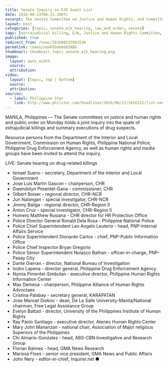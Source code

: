 ```yaml
---
title: Senate Inquiry on EJK Guest List
date: 2016-08-23T06:15:20UTC
excerpt: The Senate Committee on Justice and Human Rights, and Committee on Public Order and Dangerous Drugs held a joint inquiry on 22 August 2016 regarding the spate of extrajudicial killings and summary executions of drug suspects.
layout: post
categories: [topic, senate_ejk_hearing, law_and_order, senate]
tags: [extrajudicial killing, EJK, Justice and Human Rights Committee, Senate]
published: true
redirect_from: /news/20160823T061520
permalink: /news/nexRZOdeKdd3ABG
thumbnail: thumbnail_topic_senate_ejk_hearing.png
image:
  layout: auto_width
  source: 
  attribution: 
video:
  layout: [topic, top | bottom]
  source: 
  attribution: 
sources:
  - label: Philippine Star
    link: http://www.philstar.com/headlines/2016/08/22/1616122/list-senate-guest-list-probe-drug-killings
---
```


MANILA, Philippines — The Senate committees on justice and human rights and public order on Monday holds a joint inquiry into the spate of extrajudicial killings and summary executions of drug suspects.

Resource persons from the Department of the Interior and Local Government, Commission on Human Rights, Philippine National Police, Philippine Drug Enforcement Agency, as well as human rights and media groups have been invited to attend the inquiry.

LIVE: Senate hearing on drug-related killings

* Ismael Sueno - secretary, Department of the Interior and Local Government
* Jose Luis Martin Gascon - chairperson, CHR
* Gwendolyn Pimentel-Gana - commissioner, CHR
* Gilbert Boiser - regional director, CHR-NCR
* Jun Nalangan - special investigator, CHR-NCR
* Jimmy Baliga - regional director, CHR-Region II
* Anton Cruz - special investigator, CHR-Region II
* Homero Matthew Rusiana - CHR director for HR Protection Office
* Police Director General Ronald Dela Rosa - Philippine National Police
* Police Chief Superintendent Leo Angelo Leuterio - head, PNP-Internal Affairs Service
* Police Superintendent Dionardo Carlos - chief, PNP-Public Information Office
* Police Chief Inspector Bryan Gregorio
* Police Senior Superintendent Nolasco Bathan - officer-in-charge, PNP-Pasay City
* Dante Gierran - director, National Bureau of Investigation
* Isidro Lapena - director general, Philippine Drug Enforcement Agency
* Nymia Pimentel-Simbulan - executive director, Philippine Human Rights Information Center
* Max Demesa - chairperson, Philippine Alliance of Human Rights Advoctaes
* Cristina Palabay - secretary general, KARAPATAN
* Jose Manuel Diokno - dean, De La Salle University-Manila/National chairman, Free Legal Assistance Group
* Evelyn Battad - director, University of the Philippines Institute of Human Rights
* Ray Paolo Santiago - executive director, Ateneo Human Rights Center
* Mary John Mananzan - national chair, Association of Major religious Superiors of the Philippines
* Chi Almario-Gonzales - head, ABS-CBN Investigative and Research Group
* Florian Balmes - head, GMA News Research
* Marissa Floes - senior vice president, GMA News and Public Affairs
* John Nery - editor-in-chief, Inquirer.net
&#x25cf;


